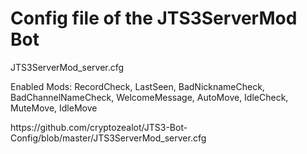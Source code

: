 # Config file of the JTS3ServerMod Bot
<p>JTS3ServerMod_server.cfg
<p>Enabled Mods: RecordCheck, LastSeen, BadNicknameCheck, BadChannelNameCheck, WelcomeMessage, AutoMove, IdleCheck, MuteMove, IdleMove

<p>
https://github.com/cryptozealot/JTS3-Bot-Config/blob/master/JTS3ServerMod_server.cfg

